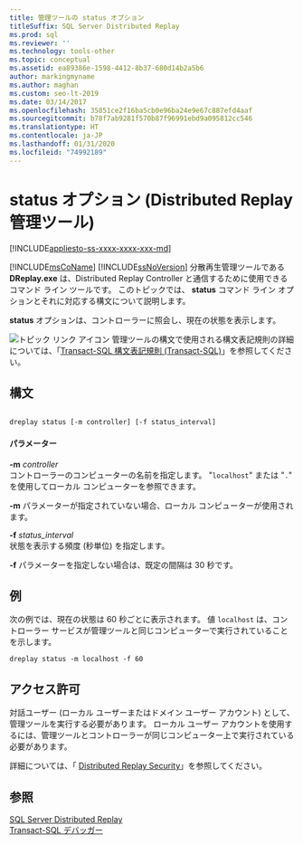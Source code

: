 ```yaml
---
title: 管理ツールの status オプション
titleSuffix: SQL Server Distributed Replay
ms.prod: sql
ms.reviewer: ''
ms.technology: tools-other
ms.topic: conceptual
ms.assetid: ea89386e-1598-4412-8b37-680d14b2a5b6
author: markingmyname
ms.author: maghan
ms.custom: seo-lt-2019
ms.date: 03/14/2017
ms.openlocfilehash: 35851ce2f16ba5cb0e96ba24e9e67c887efd4aaf
ms.sourcegitcommit: b78f7ab9281f570b87f96991ebd9a095812cc546
ms.translationtype: HT
ms.contentlocale: ja-JP
ms.lasthandoff: 01/31/2020
ms.locfileid: "74992189"
---
```

# <a name="status-option-distributed-replay-administration-tool"></a>status オプション (Distributed Replay 管理ツール)

[!INCLUDE[appliesto-ss-xxxx-xxxx-xxx-md](../../includes/appliesto-ss-xxxx-xxxx-xxx-md.md)]

[!INCLUDE[msCoName](../../includes/msconame-md.md)] [!INCLUDE[ssNoVersion](../../includes/ssnoversion-md.md)] 分散再生管理ツールである **DReplay.exe** は、Distributed Replay Controller と通信するために使用できるコマンド ライン ツールです。 このトピックでは、 **status** コマンド ライン オプションとそれに対応する構文について説明します。  
  
 **status** オプションは、コントローラーに照会し、現在の状態を表示します。  
  
 ![トピック リンク アイコン](../../database-engine/configure-windows/media/topic-link.gif "トピック リンク アイコン") 管理ツールの構文で使用される構文表記規則の詳細については、「[Transact-SQL 構文表記規則 &#40;Transact-SQL&#41;](../../t-sql/language-elements/transact-sql-syntax-conventions-transact-sql.md)」を参照してください。  
  
## <a name="syntax"></a>構文  
  
```  
  
dreplay status [-m controller] [-f status_interval]  
```  
  
#### <a name="parameters"></a>パラメーター  
 **-m** _controller_  
 コントローラーのコンピューターの名前を指定します。 "`localhost`" または "`.`" を使用してローカル コンピューターを参照できます。  
  
 **-m** パラメーターが指定されていない場合、ローカル コンピューターが使用されます。  
  
 **-f** _status_interval_  
 状態を表示する頻度 (秒単位) を指定します。  
  
 **-f** パラメーターを指定しない場合は、既定の間隔は 30 秒です。  
  
## <a name="examples"></a>例  
 次の例では、現在の状態は 60 秒ごとに表示されます。 値 `localhost` は、コントローラー サービスが管理ツールと同じコンピューターで実行されていることを示します。  
  
```  
dreplay status -m localhost -f 60  
```  
  
## <a name="permissions"></a>アクセス許可  
 対話ユーザー (ローカル ユーザーまたはドメイン ユーザー アカウント) として、管理ツールを実行する必要があります。 ローカル ユーザー アカウントを使用するには、管理ツールとコントローラーが同じコンピューター上で実行されている必要があります。  
  
 詳細については、「 [Distributed Replay Security](../../tools/distributed-replay/distributed-replay-security.md)」を参照してください。  
  
## <a name="see-also"></a>参照  
 [SQL Server Distributed Replay](../../tools/distributed-replay/sql-server-distributed-replay.md)   
 [Transact-SQL デバッガー](../../relational-databases/scripting/transact-sql-debugger.md)  
  
  
